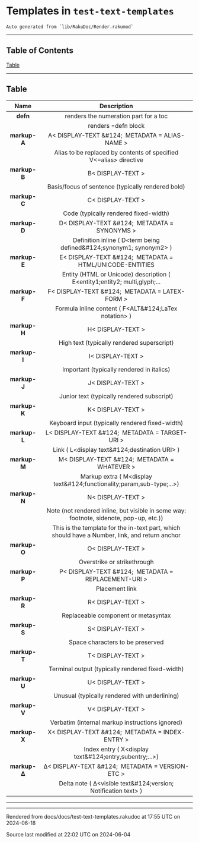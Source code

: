 
# Templates in `test-text-templates`

	Auto generated from `lib/RakuDoc/Render.rakumod`

----

## Table of Contents
<a href="#Table">Table</a>   


----

## Table<div id="Table"> </div>
 | **Name** | **Description** |
| :---: | :---: |
 | **defn** | renders the numeration part for a toc |
 | &nbsp; | renders =defn block |
 | **markup-A** | A&lt; DISPLAY-TEXT &amp;#124;&nbsp;&nbsp;METADATA = ALIAS-NAME &gt; |
 | &nbsp; | Alias to be replaced by contents of specified V&lt;=alias&gt; directive |
 | **markup-B** | B&lt; DISPLAY-TEXT &gt; |
 | &nbsp; | Basis/focus of sentence (typically rendered bold) |
 | **markup-C** | C&lt; DISPLAY-TEXT &gt; |
 | &nbsp; | Code (typically rendered fixed-width) |
 | **markup-D** | D&lt; DISPLAY-TEXT &amp;#124;&nbsp;&nbsp;METADATA = SYNONYMS &gt; |
 | &nbsp; | Definition inline ( D&lt;term being defined&amp;#124;synonym1; synonym2&gt; ) |
 | **markup-E** | E&lt; DISPLAY-TEXT &amp;#124;&nbsp;&nbsp;METADATA = HTML/UNICODE-ENTITIES |&gt; |
 | &nbsp; | Entity (HTML or Unicode) description ( E&lt;entity1;entity2; multi,glyph;...|&gt; ) |
 | **markup-F** | F&lt; DISPLAY-TEXT &amp;#124;&nbsp;&nbsp;METADATA = LATEX-FORM &gt; |
 | &nbsp; | Formula inline content ( F&lt;ALT&amp;#124;LaTex notation&gt; ) |
 | **markup-H** | H&lt; DISPLAY-TEXT &gt; |
 | &nbsp; | High text (typically rendered superscript) |
 | **markup-I** | I&lt; DISPLAY-TEXT &gt; |
 | &nbsp; | Important (typically rendered in italics) |
 | **markup-J** | J&lt; DISPLAY-TEXT &gt; |
 | &nbsp; | Junior text (typically rendered subscript) |
 | **markup-K** | K&lt; DISPLAY-TEXT &gt; |
 | &nbsp; | Keyboard input (typically rendered fixed-width) |
 | **markup-L** | L&lt; DISPLAY-TEXT &amp;#124;&nbsp;&nbsp;METADATA = TARGET-URI &gt; |
 | &nbsp; | Link ( L&lt;display text&amp;#124;destination URI&gt; ) |
 | **markup-M** | M&lt; DISPLAY-TEXT &amp;#124;&nbsp;&nbsp;METADATA = WHATEVER &gt; |
 | &nbsp; | Markup extra ( M&lt;display text&amp;#124;functionality;param,sub-type;...&gt;) |
 | **markup-N** | N&lt; DISPLAY-TEXT &gt; |
 | &nbsp; | Note (not rendered inline, but visible in some way: footnote, sidenote, pop-up, etc.)) |
 | &nbsp; | This is the template for the in-text part, which should have a Number, link, and return anchor |
 | **markup-O** | O&lt; DISPLAY-TEXT &gt; |
 | &nbsp; | Overstrike or strikethrough |
 | **markup-P** | P&lt; DISPLAY-TEXT &amp;#124;&nbsp;&nbsp;METADATA = REPLACEMENT-URI &gt; |
 | &nbsp; | Placement link |
 | **markup-R** | R&lt; DISPLAY-TEXT &gt; |
 | &nbsp; | Replaceable component or metasyntax |
 | **markup-S** | S&lt; DISPLAY-TEXT &gt; |
 | &nbsp; | Space characters to be preserved |
 | **markup-T** | T&lt; DISPLAY-TEXT &gt; |
 | &nbsp; | Terminal output (typically rendered fixed-width) |
 | **markup-U** | U&lt; DISPLAY-TEXT &gt; |
 | &nbsp; | Unusual (typically rendered with underlining) |
 | **markup-V** | V&lt; DISPLAY-TEXT &gt; |
 | &nbsp; | Verbatim (internal markup instructions ignored) |
 | **markup-X** | X&lt; DISPLAY-TEXT &amp;#124;&nbsp;&nbsp;METADATA = INDEX-ENTRY &gt; |
 | &nbsp; | Index entry ( X&lt;display text&amp;#124;entry,subentry;...&gt;) |
 | **markup-Δ** | Δ&lt; DISPLAY-TEXT &amp;#124;&nbsp;&nbsp;METADATA = VERSION-ETC &gt; |
 | &nbsp; | Delta note ( Δ&lt;visible text&amp;#124;version; Notification text&gt; ) |



----

----

Rendered from docs/docs/test-text-templates.rakudoc at 17:55 UTC on 2024-06-18

Source last modified at 22:02 UTC on 2024-06-04


